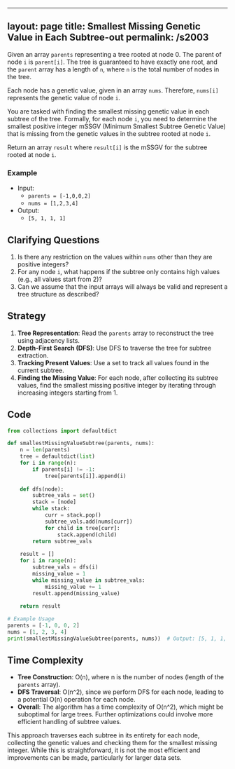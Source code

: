 
---
layout: page
title:  Smallest Missing Genetic Value in Each Subtree-out
permalink: /s2003
---
Given an array `parents` representing a tree rooted at node 0. The parent of node `i` is `parent[i]`. The tree is guaranteed to have exactly one root, and the `parent` array has a length of `n`, where `n` is the total number of nodes in the tree.

Each node has a genetic value, given in an array `nums`. Therefore, `nums[i]` represents the genetic value of node `i`.

You are tasked with finding the smallest missing genetic value in each subtree of the tree. Formally, for each node `i`, you need to determine the smallest positive integer mSSGV (Minimum Smallest Subtree Genetic Value) that is missing from the genetic values in the subtree rooted at node `i`.

Return an array `result` where `result[i]` is the mSSGV for the subtree rooted at node `i`.

### Example
- Input:
  - `parents = [-1,0,0,2]`
  - `nums = [1,2,3,4]`
- Output:
  - `[5, 1, 1, 1]`

## Clarifying Questions
1. Is there any restriction on the values within `nums` other than they are positive integers?
2. For any node `i`, what happens if the subtree only contains high values (e.g., all values start from 2)?
3. Can we assume that the input arrays will always be valid and represent a tree structure as described?

## Strategy
1. **Tree Representation**: Read the `parents` array to reconstruct the tree using adjacency lists.
2. **Depth-First Search (DFS)**: Use DFS to traverse the tree for subtree extraction.
3. **Tracking Present Values**: Use a set to track all values found in the current subtree.
4. **Finding the Missing Value**: For each node, after collecting its subtree values, find the smallest missing positive integer by iterating through increasing integers starting from 1.

## Code
```python
from collections import defaultdict

def smallestMissingValueSubtree(parents, nums):
    n = len(parents)
    tree = defaultdict(list)
    for i in range(n):
        if parents[i] != -1:
            tree[parents[i]].append(i)
    
    def dfs(node):
        subtree_vals = set()
        stack = [node]
        while stack:
            curr = stack.pop()
            subtree_vals.add(nums[curr])
            for child in tree[curr]:
                stack.append(child)
        return subtree_vals
    
    result = []
    for i in range(n):
        subtree_vals = dfs(i)
        missing_value = 1
        while missing_value in subtree_vals:
            missing_value += 1
        result.append(missing_value)
    
    return result

# Example Usage
parents = [-1, 0, 0, 2]
nums = [1, 2, 3, 4]
print(smallestMissingValueSubtree(parents, nums))  # Output: [5, 1, 1, 1]
```

## Time Complexity
- **Tree Construction**: O(n), where n is the number of nodes (length of the `parents` array).
- **DFS Traversal**: O(n^2), since we perform DFS for each node, leading to a potential O(n) operation for each node.
- **Overall**: The algorithm has a time complexity of O(n^2), which might be suboptimal for large trees. Further optimizations could involve more efficient handling of subtree values.

This approach traverses each subtree in its entirety for each node, collecting the genetic values and checking them for the smallest missing integer. While this is straightforward, it is not the most efficient and improvements can be made, particularly for larger data sets.